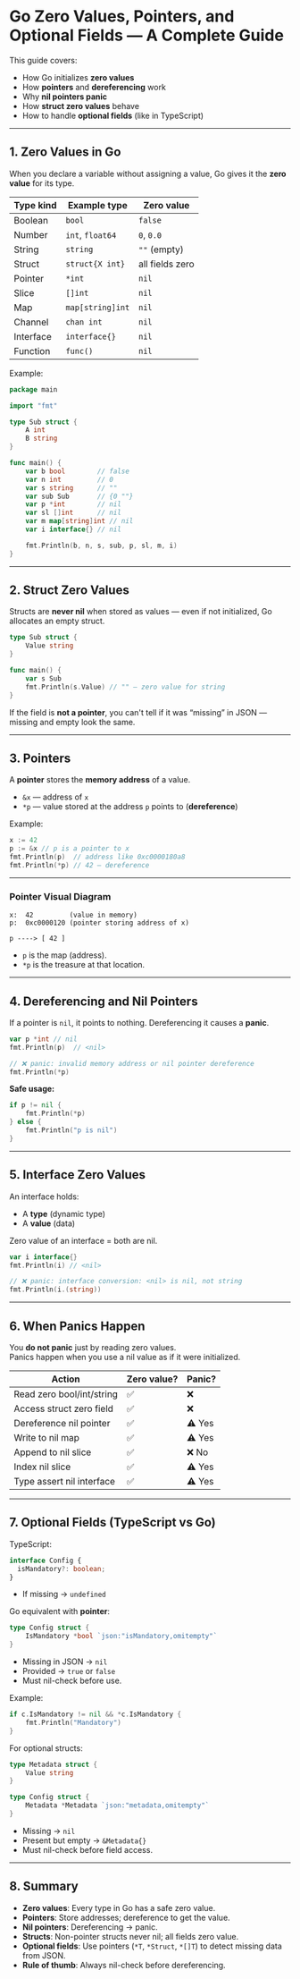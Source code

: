 # Go Zero Values, Pointers, and Optional Fields — A Complete Guide

This guide covers:

- How Go initializes **zero values**
- How **pointers** and **dereferencing** work
- Why **nil pointers panic**
- How **struct zero values** behave
- How to handle **optional fields** (like in TypeScript)

---

## 1. Zero Values in Go

When you declare a variable without assigning a value, Go gives it the **zero value** for its type.

| Type kind | Example type     | Zero value      |
| --------- | ---------------- | --------------- |
| Boolean   | `bool`           | `false`         |
| Number    | `int`, `float64` | `0`, `0.0`      |
| String    | `string`         | `""` (empty)    |
| Struct    | `struct{X int}`  | all fields zero |
| Pointer   | `*int`           | `nil`           |
| Slice     | `[]int`          | `nil`           |
| Map       | `map[string]int` | `nil`           |
| Channel   | `chan int`       | `nil`           |
| Interface | `interface{}`    | `nil`           |
| Function  | `func()`         | `nil`           |

Example:

```go
package main

import "fmt"

type Sub struct {
	A int
	B string
}

func main() {
	var b bool        // false
	var n int         // 0
	var s string      // ""
	var sub Sub       // {0 ""}
	var p *int        // nil
	var sl []int      // nil
	var m map[string]int // nil
	var i interface{} // nil

	fmt.Println(b, n, s, sub, p, sl, m, i)
}
```

---

## 2. Struct Zero Values

Structs are **never nil** when stored as values — even if not initialized, Go allocates an empty struct.

```go
type Sub struct {
	Value string
}

func main() {
	var s Sub
	fmt.Println(s.Value) // "" — zero value for string
}
```

If the field is **not a pointer**, you can't tell if it was “missing” in JSON — missing and empty look the same.

---

## 3. Pointers

A **pointer** stores the **memory address** of a value.

- `&x` — address of `x`
- `*p` — value stored at the address `p` points to (**dereference**)

Example:

```go
x := 42
p := &x // p is a pointer to x
fmt.Println(p)  // address like 0xc0000180a8
fmt.Println(*p) // 42 — dereference
```

---

### Pointer Visual Diagram

```
x:  42         (value in memory)
p:  0xc0000120 (pointer storing address of x)

p ----> [ 42 ]
```

- `p` is the map (address).
- `*p` is the treasure at that location.

---

## 4. Dereferencing and Nil Pointers

If a pointer is `nil`, it points to nothing. Dereferencing it causes a **panic**.

```go
var p *int // nil
fmt.Println(p)  // <nil>

// ❌ panic: invalid memory address or nil pointer dereference
fmt.Println(*p)
```

**Safe usage:**

```go
if p != nil {
    fmt.Println(*p)
} else {
    fmt.Println("p is nil")
}
```

---

## 5. Interface Zero Values

An interface holds:

- A **type** (dynamic type)
- A **value** (data)

Zero value of an interface = both are nil.

```go
var i interface{}
fmt.Println(i) // <nil>

// ❌ panic: interface conversion: <nil> is nil, not string
fmt.Println(i.(string))
```

---

## 6. When Panics Happen

You **do not panic** just by reading zero values.  
Panics happen when you use a nil value as if it were initialized.

| Action                    | Zero value? | Panic? |
| ------------------------- | ----------- | ------ |
| Read zero bool/int/string | ✅          | ❌     |
| Access struct zero field  | ✅          | ❌     |
| Dereference nil pointer   | ✅          | ⚠ Yes  |
| Write to nil map          | ✅          | ⚠ Yes  |
| Append to nil slice       | ✅          | ❌ No  |
| Index nil slice           | ✅          | ⚠ Yes  |
| Type assert nil interface | ✅          | ⚠ Yes  |

---

## 7. Optional Fields (TypeScript vs Go)

TypeScript:

```ts
interface Config {
  isMandatory?: boolean;
}
```

- If missing → `undefined`

Go equivalent with **pointer**:

```go
type Config struct {
	IsMandatory *bool `json:"isMandatory,omitempty"`
}
```

- Missing in JSON → `nil`
- Provided → `true` or `false`
- Must nil-check before use.

Example:

```go
if c.IsMandatory != nil && *c.IsMandatory {
    fmt.Println("Mandatory")
}
```

For optional structs:

```go
type Metadata struct {
	Value string
}

type Config struct {
	Metadata *Metadata `json:"metadata,omitempty"`
}
```

- Missing → `nil`
- Present but empty → `&Metadata{}`
- Must nil-check before field access.

---

## 8. Summary

- **Zero values**: Every type in Go has a safe zero value.
- **Pointers**: Store addresses; dereference to get the value.
- **Nil pointers**: Dereferencing → panic.
- **Structs**: Non-pointer structs never nil; all fields zero value.
- **Optional fields**: Use pointers (`*T`, `*Struct`, `*[]T`) to detect missing data from JSON.
- **Rule of thumb**: Always nil-check before dereferencing.
